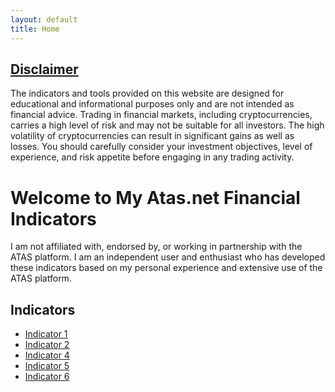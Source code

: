 ```yaml
---
layout: default
title: Home
---
```

## [Disclaimer](disclaimer.md)

The indicators and tools provided on this website are designed for educational and informational purposes only and are not intended as financial advice. Trading in financial markets, including cryptocurrencies, carries a high level of risk and may not be suitable for all investors. The high volatility of cryptocurrencies can result in significant gains as well as losses. You should carefully consider your investment objectives, level of experience, and risk appetite before engaging in any trading activity.

# Welcome to My Atas.net Financial Indicators

I am not affiliated with, endorsed by, or working in partnership with the ATAS platform. I am an independent user and enthusiast who has developed these indicators based on my personal experience and extensive use of the ATAS platform.

## Indicators

- [Indicator 1](./indicators/indicator1)
- [Indicator 2](./indicators/indicator2)
- [Indicator 4](./indicators/indicator2)
- [Indicator 5](./indicators/indicator1)
- [Indicator 6](./indicators/indicator2)


